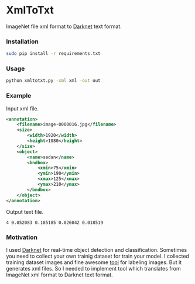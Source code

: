 # XmlToTxt
ImageNet file xml format to [Darknet](https://github.com/pjreddie/darknet) text format.

### Installation
```bash
sudo pip install -r requirements.txt
```
### Usage

```bash
python xmltotxt.py -xml xml -out out
```

### Example

Input xml file.

```xml
<annotation>
	<filename>image-0000016.jpg</filename>
	<size>
		<width>1920</width>
		<height>1080</height>
	</size>
	<object>
		<name>sedan</name>
		<bndbox>
			<xmin>75</xmin>
			<ymin>190</ymin>
			<xmax>125</xmax>
			<ymax>210</ymax>
		</bndbox>
	</object>
</annotation>
```
Output text file.
```text
4 0.052083 0.185185 0.026042 0.018519
```

### Motivation

I used [Darknet](https://github.com/pjreddie/darknet) for real-time object detection and classification. Sometimes you need to collect your own trainig dataset for train your model. I collected training dataset images and fine awesome [tool](https://github.com/tzutalin/labelImg) for labeling images. But it generates xml files. So I needed to implement tool which translates from ImageNet xml format to Darknet text format.
